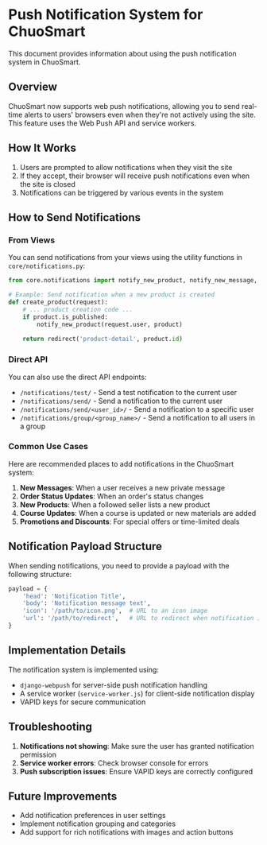 # Push Notification System for ChuoSmart

This document provides information about using the push notification system in ChuoSmart.

## Overview

ChuoSmart now supports web push notifications, allowing you to send real-time alerts to users' browsers even when they're not actively using the site. This feature uses the Web Push API and service workers.

## How It Works

1. Users are prompted to allow notifications when they visit the site
2. If they accept, their browser will receive push notifications even when the site is closed
3. Notifications can be triggered by various events in the system

## How to Send Notifications

### From Views

You can send notifications from your views using the utility functions in `core/notifications.py`:

```python
from core.notifications import notify_new_product, notify_new_message, notify_order_status, notify_course_update

# Example: Send notification when a new product is created
def create_product(request):
    # ... product creation code ...
    if product.is_published:
        notify_new_product(request.user, product)
    
    return redirect('product-detail', product.id)
```

### Direct API

You can also use the direct API endpoints:

- `/notifications/test/` - Send a test notification to the current user
- `/notifications/send/` - Send a notification to the current user
- `/notifications/send/<user_id>/` - Send a notification to a specific user
- `/notifications/group/<group_name>/` - Send a notification to all users in a group

### Common Use Cases

Here are recommended places to add notifications in the ChuoSmart system:

1. **New Messages**: When a user receives a new private message
2. **Order Status Updates**: When an order's status changes
3. **New Products**: When a followed seller lists a new product
4. **Course Updates**: When a course is updated or new materials are added
5. **Promotions and Discounts**: For special offers or time-limited deals

## Notification Payload Structure

When sending notifications, you need to provide a payload with the following structure:

```python
payload = {
    'head': 'Notification Title',
    'body': 'Notification message text',
    'icon': '/path/to/icon.png',  # URL to an icon image
    'url': '/path/to/redirect',   # URL to redirect when notification is clicked
}
```

## Implementation Details

The notification system is implemented using:

- `django-webpush` for server-side push notification handling
- A service worker (`service-worker.js`) for client-side notification display
- VAPID keys for secure communication

## Troubleshooting

1. **Notifications not showing**: Make sure the user has granted notification permission
2. **Service worker errors**: Check browser console for errors
3. **Push subscription issues**: Ensure VAPID keys are correctly configured

## Future Improvements

- Add notification preferences in user settings
- Implement notification grouping and categories
- Add support for rich notifications with images and action buttons
